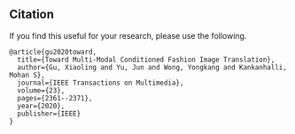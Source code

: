 ## Citation

If you find this useful for your research, please use the following.

```
@article{gu2020toward,
  title={Toward Multi-Modal Conditioned Fashion Image Translation},
  author={Gu, Xiaoling and Yu, Jun and Wong, Yongkang and Kankanhalli, Mohan S},
  journal={IEEE Transactions on Multimedia},
  volume={23},
  pages={2361--2371},
  year={2020},
  publisher={IEEE}
}
```

